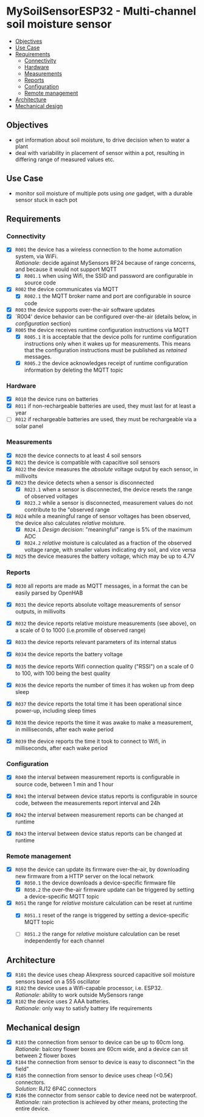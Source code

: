 MySoilSensorESP32 - Multi-channel soil moisture sensor
====

- [Objectives](#objectives)
- [Use Case](#use-case)
- [Requirements](#requirements)
  - [Connectivity](#connectivity)
  - [Hardware](#hardware)
  - [Measurements](#measurements)
  - [Reports](#reports)
  - [Configuration](#configuration)
  - [Remote management](#remote-management)
- [Architecture](#architecture)
- [Mechanical design](#mechanical-design)

## Objectives
* get information about soil moisture, to drive decision when to water a plant
* deal with variability in placement of sensor within a pot, 
  resulting in differing range of measured values etc.

## Use Case
* monitor soil moisture of multiple pots using *one* gadget, with a durable sensor stuck in each pot

## Requirements

### Connectivity
- [x] `R001` the device has a wireless connection to the home automation system, 
  via WiFi. <br>*Rationale:* decide against MySensors RF24 because of range concerns, 
  and because it would not support MQTT
  - [x] `R001.1` when using Wifi, the SSID and password are configurable in source code
- [x] `R002` the device communicates via MQTT
  - [x] `R002.1` the MQTT broker name and port are configurable in source code
- [x] `R003` the device supports over-the-air software updates
- [x] `R004' device behavior can be configured over-the-air (details below, in 
  *configuration* section)
- [x] `R005` the device receives runtime configuration instructions via MQTT
  - [x] `R005.1` it is acceptable that the device polls for runtime configuration 
  instructions only when it wakes up for measurements. This means that the 
  configuration instructions must be published as *retained* messages.
  - [x] `R005.2` the device acknowledges receipt of runtime configuration 
  information by deleting the MQTT topic

### Hardware
- [x] `R010` the device runs on batteries
- [x] `R011` if non-rechargeable batteries are used, they must last for at least 
  a year
- [ ] `R012` if rechargeable batteries are used, they must be rechargeable via a 
  solar panel

### Measurements
- [x] `R020` the device connects to at least 4 soil sensors
- [x] `R021` the device is compatible with capacitive soil sensors
- [x] `R022` the device measures the *absolute* voltage output by each sensor, in 
  millivolts
- [x] `R023` the device detects when a sensor is disconnected
  - [x] `R023.1` when a sensor is disconnected, the device resets the range of 
  observed voltages
  - [x] `R023.2` while a sensor is disconnected, measurement values do not 
  contribute to the "observed range 
- [x] `R024` while a meaningful range of sensor voltages has been observed, the 
  device also calculates *relative* moisture. 
  - [x] `R024.1` *Design decision*: "meaningful" range is 5% of the maximum ADC 
  - [x] `R024.2` *relative* moisture is calculated as a fraction of the observed 
  voltage range, with smaller values indicating dry soil, and vice versa 
- [x] `R025` the device measures the battery voltage, which may be up to 4.7V

### Reports
- [x] `R030` all reports are made as MQTT messages, in a format the can be easily 
  parsed by OpenHAB
- [x] `R031` the device reports absolute voltage measurements of sensor outputs, 
  in millivolts
- [x] `R032` the device reports relative moisture measurements (see above), on a 
  scale of 0 to 1000 (i.e.promille of observed range)
- [x] `R033` the device reports relevant parameters of its internal status
- [x] `R034` the device reports the battery voltage
- [x] `R035` the device reports Wifi connection quality ("RSSI") on a scale of 
  0 to 100, with 100 being the best quality
- [x] `R036` the device reports the number of times it has woken up from deep sleep
- [x] `R037` the device reports the total time it has been operational since 
  power-up, including sleep times
- [x] `R038` the device reports the time it was awake to make a measurement, 
  in milliseconds, after each wake period
- [x] `R039` the device reports the time it took to connect to Wifi, 
  in milliseconds, after each wake period


### Configuration 
- [x] `R040` the interval between measurement reports is configurable in source 
  code, between 1 min and 1 hour
- [x] `R041` the interval between device status reports is configurable in source 
  code, between the measurements report interval and 24h
- [x] `R042` the interval between measurement reports can be changed at runtime
- [x] `R043` the interval between device status reports can be changed at runtime


### Remote management
- [x] `R050` the device can update its firmware over-the-air, by downloading new firmware from a HTTP server on the local network
  - [x] `R050.1` the device downloads a device-specific firmware file
  - [x] `R050.2` the over-the-air firmware update can be triggered by setting a device-specific MQTT topic
- [x] `R051` the range for *relative* moisture calculation can be reset at runtime
  - [x] `R051.1` reset of the range is triggered by setting a device-specific MQTT topic
  - [ ] `R051.2` the range for *relative* moisture calculation can be reset 
  independently for each channel 
  

## Architecture
- [x] `R101` the device uses cheap Aliexpress sourced capacitive soil moisture 
  sensors based on a 555 oscillator
- [x] `R102` the device uses a Wifi-capable processor, i.e. ESP32. <br>
  *Rationale:* ability to work outside MySensors range
- [x] `R102` the device uses 2 AAA batteries. <br>*Rationale:* only way to 
  satisfy battery life requirements

## Mechanical design
- [x] `R103` the connection from sensor to device can be up to 60cm long. 
  *Rationale*: balcony flower boxes are 60cm wide, and a device can sit between 
  2 flower boxes
- [x] `R104` the connection from sensor to device is easy to disconnect 
  "in the field"
- [x] `R105` the connection from sensor to device uses cheap (<0.5€) connectors. 
  <br>*Solution:* RJ12 6P4C connectors
- [x] `R106` the connector from sensor cable to device need not be waterproof. 
  <br>*Rationale:* rain protection is achieved by other means, protecting the 
  entire device.

